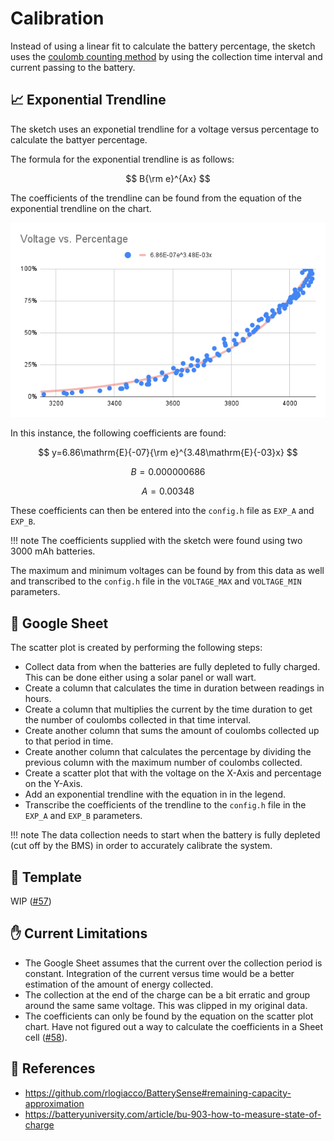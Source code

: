 # Calibration

Instead of using a linear fit to calculate the battery percentage, the sketch
uses the [coulomb counting method][1] by using the collection time interval and current
passing to the battery. 

## :chart_with_upwards_trend: Exponential Trendline

The sketch uses an exponetial trendline for a voltage versus percentage to calculate the
battyer percentage.

The formula for the exponential trendline is as follows:

$$
B{\rm e}^{Ax}
$$

The coefficients of the trendline can be found from the equation of the exponential trendline
on the chart.

![](../assets/images/voltage-vs-percentage.png)

In this instance, the following coefficients are found:

$$
y=6.86\mathrm{E}{-07}{\rm e}^{3.48\mathrm{E}{-03}x}
$$

$$
B=0.000000686
$$

$$
A=0.00348
$$

These coefficients can then be entered into the `config.h` file as `EXP_A` and `EXP_B`.

!!! note
    The coefficients supplied with the sketch were found using two 3000 mAh batteries.

The maximum and minimum voltages can be found by from this data as well and transcribed
to the `config.h` file in the `VOLTAGE_MAX` and `VOLTAGE_MIN` parameters.

## :page_facing_up: Google Sheet

The scatter plot is created by performing the following steps:

- Collect data from when the batteries are fully depleted to fully charged.
  This can be done either using a solar panel or wall wart.
- Create a column that calculates the time in duration between readings in hours.
- Create a column that multiplies the current by the time duration to get the
  number of coulombs collected in that time interval.
- Create another column that sums the amount of coulombs collected up to that period
  in time.
- Create another column that calculates the percentage by dividing the previous column
  with the maximum number of coulombs collected.
- Create a scatter plot that with the voltage on the X-Axis and percentage on the Y-Axis.
- Add an exponential trendline with the equation in in the legend.
- Transcribe the coefficients of the trendline to the `config.h` file in the `EXP_A` and
  `EXP_B` parameters.

!!! note
    The data collection needs to start when the battery is fully depleted (cut off by the BMS)
    in order to accurately calibrate the system.

## :page_with_curl: Template

WIP ([#57][2])

## :raised_hand: Current Limitations

- The Google Sheet assumes that the current over the collection period is constant.
  Integration of the current versus time would be a better estimation of the amount
  of energy collected.
- The collection at the end of the charge can be a bit erratic and group around the same
  same voltage. This was clipped in my original data.
- The coefficients can only be found by the equation on the scatter plot chart. Have not
  figured out a way to calculate the coefficients in a Sheet cell ([#58][3]).

## :link: References

- https://github.com/rlogiacco/BatterySense#remaining-capacity-approximation
- https://batteryuniversity.com/article/bu-903-how-to-measure-state-of-charge

[1]: https://batteryuniversity.com/article/bu-903-how-to-measure-state-of-charge
[2]: https://github.com/nicholaswilde/solar-battery-charger/issues/57
[3]: https://github.com/nicholaswilde/solar-battery-charger/issues/58
